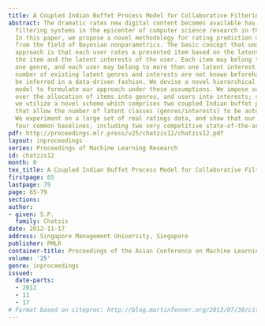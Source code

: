 ```yaml
---
title: A Coupled Indian Buffet Process Model for Collaborative Filtering
abstract: The dramatic rates new digital content becomes available has brought collaborative
  filtering systems in the epicenter of computer science research in the last decade.
  In this paper, we propose a novel methodology for rating prediction utilizing concepts
  from the field of Bayesian nonparametrics. The basic concept that underlies our
  approach is that each user rates a presented item based on the latent genres of
  the item and the latent interests of the user. Each item may belong to more than
  one genre, and each user may belong to more than one latent interest class. The
  number of existing latent genres and interests are not known beforehand, but should
  be inferred in a data-driven fashion. We devise a novel hierarchical factor analysis
  model to formulate our approach under these assumptions. We impose suitable priors
  over the allocation of items into genres, and users into interests; specifically,
  we utilize a novel scheme which comprises two coupled Indian buffet process priors
  that allow the number of latent classes (genres/interests) to be automatically inferred.
  We experiment on a large set of real ratings data, and show that our approach outperforms
  four common baselines, including two very competitive state-of-the-art approaches.
pdf: http://proceedings.mlr.press/v25/chatzis12/chatzis12.pdf
layout: inproceedings
series: Proceedings of Machine Learning Research
id: chatzis12
month: 0
tex_title: A Coupled Indian Buffet Process Model for Collaborative Filtering
firstpage: 65
lastpage: 79
page: 65-79
sections: 
author:
- given: S.P.
  family: Chatzis
date: 2012-11-17
address: Singapore Management University, Singapore
publisher: PMLR
container-title: Proceedings of the Asian Conference on Machine Learning
volume: '25'
genre: inproceedings
issued:
  date-parts:
  - 2012
  - 11
  - 17
# Format based on citeproc: http://blog.martinfenner.org/2013/07/30/citeproc-yaml-for-bibliographies/
---
```

